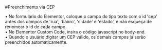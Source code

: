 #Preenchimento via CEP

• No formulário do Elementor, coloque o campo do tipo texto com o id 'cep' antes dos campos de 'rua', 'bairro', 'cidade' e 'estado', e não esqueça de renomear o id de cada campo.<br>
• No Elementor Custom Code, insira o código javascript no body-end.<br>
• Quando o usuário digitar um CEP válido, os demais campos já serão preenchidos automaticamente.
